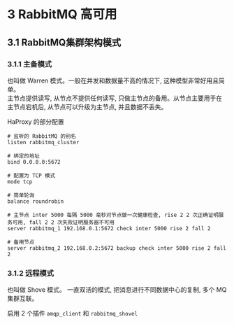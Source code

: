 # 3 RabbitMQ 高可用


## 3.1 RabbitMQ集群架构模式

### 3.1.1 主备模式

也叫做 Warren 模式。一般在并发和数据量不高的情况下, 这种模型非常好用且简单。   
主节点提供读写, 从节点不提供任何读写, 只做主节点的备用。从节点主要用于在主节点宕机后, 从节点可以升级为主节点, 并且数据不丢失。  


HaProxy 的部分配置

```
# 监听的 RabbitMQ 的别名
listen rabbitmq_cluster

# 绑定的地址
bind 0.0.0.0:5672

# 配置为 TCP 模式
mode tcp

# 简单轮询
balance roundrobin

# 主节点 inter 5000 每隔 5000 毫秒对节点做一次健康检查, rise 2 2 次正确证明服务可用, fall 2 2 次失败证明服务器不可用
server rabbitmq_1 192.168.0.1:5672 check inter 5000 rise 2 fall 2

# 备用节点
server rabbitmq_2 192.168.0.2:5672 backup check inter 5000 rise 2 fall 2
```

### 3.1.2 远程模式
也叫做 Shove 模式。 一直双活的模式, 把消息进行不同数据中心的复制, 多个 MQ 集群互联。

启用 2 个插件 `amqp_client` 和 `rabbitmq_shovel`